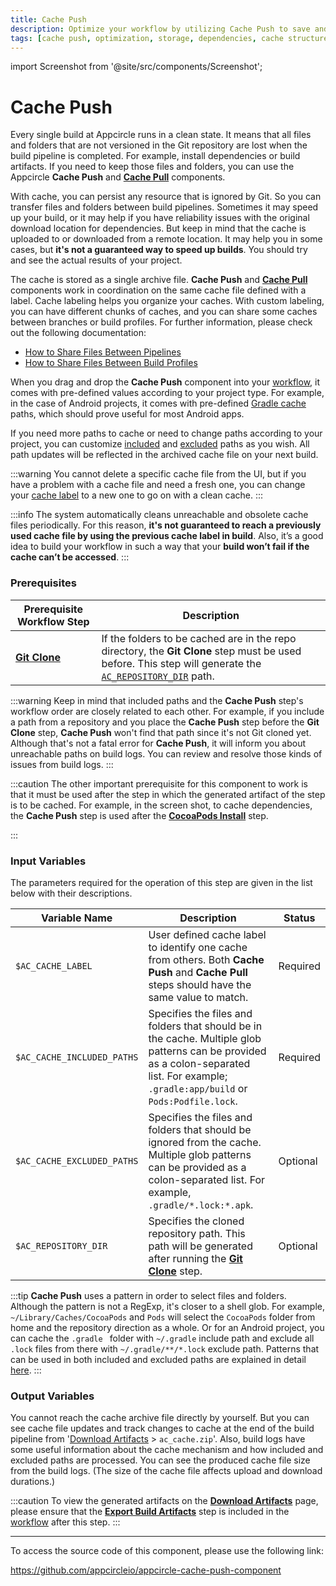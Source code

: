 ```yaml
---
title: Cache Push 
description: Optimize your workflow by utilizing Cache Push to save and streamline data access, improving speed and reliability in your projects.
tags: [cache push, optimization, storage, dependencies, cache structure]
---
```


import Screenshot from '@site/src/components/Screenshot';

# Cache Push

Every single build at Appcircle runs in a clean state. It means that all files and folders that are not versioned in the Git repository are lost when the build pipeline is completed. For example, install dependencies or build artifacts. If you need to keep those files and folders, you can use the Appcircle **Cache Push** and [**Cache Pull**](/workflows/common-workflow-steps/build-cache/cache-pull) components.

With cache, you can persist any resource that is ignored by Git. So you can transfer files and folders between build pipelines. Sometimes it may speed up your build, or it may help if you have reliability issues with the original download location for dependencies. But keep in mind that the cache is uploaded to or downloaded from a remote location. It may help you in some cases, but **it's not a guaranteed way to speed up builds**. You should try and see the actual results of your project.

The cache is stored as a single archive file. **Cache Push** and [**Cache Pull**](/workflows/common-workflow-steps/build-cache/cache-pull) components work in coordination on the same cache file defined with a label. Cache labeling helps you organize your caches. With custom labeling, you can have different chunks of caches, and you can share some caches between branches or build profiles. For further information, please check out the following documentation:
- [How to Share Files Between Pipelines](/workflows/common-workflow-steps/build-cache/how-to-share-file-between-pipelines)
- [How to Share Files Between Build Profiles](/workflows/common-workflow-steps/build-cache/how-to-share-file-between-build-profiles)

When you drag and drop the **Cache Push** component into your [workflow](/workflows), it comes with pre-defined values according to your project type. For example, in the case of Android projects, it comes with pre-defined [Gradle cache](https://docs.gradle.org/current/userguide/build_cache.html) paths, which should prove useful for most Android apps.

If you need more paths to cache or need to change paths according to your project, you can customize [included](#input-variables) and [excluded](#input-variables) paths as you wish. All path updates will be reflected in the archived cache file on your next build.

:::warning
You cannot delete a specific cache file from the UI, but if you have a problem with a cache file and need a fresh one, you can change your [cache label](#input-variables) to a new one to go on with a clean cache.
:::

:::info
The system automatically cleans unreachable and obsolete cache files periodically. For this reason, **it's not guaranteed to reach a previously used cache file by using the previous cache label in build**. Also, it’s a good idea to build your workflow in such a way that your **build won’t fail if the cache can’t be accessed**.
:::

### Prerequisites

| Prerequisite Workflow Step                      | Description                                     |
|-------------------------------------------------|-------------------------------------------------|
| [**Git Clone**](https://docs.appcircle.io/workflows/common-workflow-steps/git-clone) | If the folders to be cached are in the repo directory, the **Git Clone** step must be used before. This step will generate the [`AC_REPOSITORY_DIR`](#input-variables) path. |

:::warning
Keep in mind that included paths and the **Cache Push** step's workflow order are closely related to each other. For example, if you include a path from a repository and you place the **Cache Push** step before the **Git Clone** step, **Cache Push** won't find that path since it's not Git cloned yet. Although that's not a fatal error for **Cache Push**, it will inform you about unreachable paths on build logs. You can review and resolve those kinds of issues from build logs.
:::

:::caution
The other important prerequisite for this component to work is that it must be used after the step in which the generated artifact of the step is to be cached. For example, in the screen shot, to cache dependencies, the **Cache Push** step is used after the [**CocoaPods Install**](/workflows/ios-specific-workflow-steps/cocoapods-install) step.

<Screenshot url='https://cdn.appcircle.io/docs/assets/BE2911-pushOrder.png' />
:::


### Input Variables

The parameters required for the operation of this step are given in the list below with their descriptions.

<Screenshot url='https://cdn.appcircle.io/docs/assets/BE2911-pushInput.png' />

| Variable Name              | Description                                    | Status |
|----------------------------|------------------------------------------------|--------|
| `$AC_CACHE_LABEL`          | User defined cache label to identify one cache from others. Both **Cache Push** and **Cache Pull** steps should have the same value to match. | Required |
| `$AC_CACHE_INCLUDED_PATHS` | Specifies the files and folders that should be in the cache. Multiple glob patterns can be provided as a colon-separated list. For example; `.gradle:app/build` or `Pods:Podfile.lock`. | Required |
| `$AC_CACHE_EXCLUDED_PATHS` | Specifies the files and folders that should be ignored from the cache. Multiple glob patterns can be provided as a colon-separated list. For example, `.gradle/*.lock:*.apk`. | Optional |
| `$AC_REPOSITORY_DIR`       | Specifies the cloned repository path. This path will be generated after running the [**Git Clone**](https://docs.appcircle.io/workflows/common-workflow-steps/git-clone) step. | Optional |

:::tip
**Cache Push** uses a pattern in order to select files and folders. Although the pattern is not a RegExp, it's closer to a shell glob. For example, `~/Library/Caches/CocoaPods` and `Pods` will select the `CocoaPods` folder from home and the repository direction as a whole. Or for an Android project, you can cache the `.gradle ` folder with `~/.gradle` include path and exclude all `.lock` files from there with `~/.gradle/**/*.lock` exclude path. Patterns that can be used in both included and excluded paths are explained in detail [here](https://github.com/appcircleio/appcircle-cache-push-component#included--excluded-paths).
:::

### Output Variables

You cannot reach the cache archive file directly by yourself. But you can see cache file updates and track changes to cache at the end of the build pipeline from '[Download Artifacts](https://docs.appcircle.io/workflows/common-workflow-steps/export-build-artifacts#download-exported-artifacts) > `ac_cache.zip`'. Also, build logs have some useful information about the cache mechanism and how included and excluded paths are processed. You can see the produced cache file size from the build logs. (The size of the cache file affects upload and download durations.)

:::caution
To view the generated artifacts on the [**Download Artifacts**](https://docs.appcircle.io/workflows/common-workflow-steps/export-build-artifacts#download-exported-artifacts) page, please ensure that the [**Export Build Artifacts**](https://docs.appcircle.io/workflows/common-workflow-steps/export-build-artifacts) step is included in the [workflow](/workflows) after this step.
:::

---

To access the source code of this component, please use the following link:

https://github.com/appcircleio/appcircle-cache-push-component